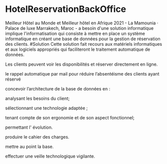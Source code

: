 # HotelReservationBackOffice

Meilleur Hôtel au Monde et Meilleur hôtel en Afrique 2021 - La Mamounia · Palace de luxe Marrakech, Maroc - a besoin d'une solution informatique implique l'informatisation qui consiste à mettre en place un système informatique en créant une base de données pour la gestion de réservation des clients. #Solution Cette solution fait recours aux matériels informatiques et aux logiciels appropriés qui faciliteront le traitement automatique de données.

Les clients peuvent voir les disponibilités et réserver directement en ligne.

le rappel automatique par mail pour réduire l’absentéisme des clients ayant réservé

concevoir l’architecture de la base de données en :

analysant les besoins du client;

sélectionnant une technologie adaptée ;

tenant compte de son ergonomie et de son aspect fonctionnel;

permettant l' évolution.

produire le cahier des charges.

mettre au point la base.

effectuer une veille technologique vigilante.
